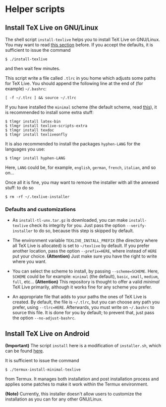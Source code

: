 # Helper scripts



## Install TeX Live on GNU/Linux

The shell script ```install-texlive``` helps you to install TeX Live on GNU/Linux. You may want to read [this section](#defaults-and-customizations) before. If you accept the defaults, it is sufficient to issue the command
```
$ ./install-texlive
```
and then wait few minutes.

This script write a file called ```.tlrc``` in you home which adjusts some paths for TeX Live. You should append the following line at the end of (for example) ```~/.bashrc```:
```
[ -f ~/.tlrc ] && source ~/.tlrc
```

If you have installed the ```minimal``` scheme (the default scheme, read [this](#defaults-and-customizations)), it is recommended to install some extra stuff:
```
$ tlmgr install latex-bin
$ tlmgr install texlive-scripts-extra
$ tlmgr install texdoc
$ tlmgr install texliveonfly
```
It is also recommended to install the packages ```hyphen-LANG``` for the languages you use:
```
$ tlmgr install hyphen-LANG
```
Here, ```LANG``` could be, for example, ```english```, ```german```, ```french```, ```italian```, and so on...

Once all it is fine, you may want to remove the installer with all the annexed stuff: to do so
```
$ rm -rf ~/.texlive-installer
```

### Defaults and customizations

* As ```install-tl-unx.tar.gz``` is downloaded, you can make ```install-texlive``` check its integrity for you. Just pass the option ```--verify-installer``` to do so, because this step is skipped by default.

* The environment variable ```TEXLIVE_INSTALL_PREFIX``` (the directory where all TeX Live is allocated) is set to ```~/texlive``` by default. If you prefer another location, pass the option ```--prefix=HERE```, where instead of ```HERE``` put your choice. **(Attention)** Just make sure you have the right to write where you want.

* You can select the scheme to install, by passing ```--scheme=SCHEME```. Here, ```SCHEME``` could be for example: ```minimal``` (the default), ```basic```, ```small```, ```medium```, ```full```, etc... **(Attention)** This repository is thought to offer a valid *minimal* TeX Live primarily, although it works fine for any scheme you prefer.

* An appropriate file that adds to your paths the ones of TeX Live
is created. By default, the file is ```~/.tlrc```, but you can choose any path you prefer, using ```--tlrc=HERE```. Afterwards, you must write on ```~/.bashrc``` to source this file. It is done for you by default; to prevent that, just pass the option ```--no-adjust-bashrc```.



## Install TeX Live on Android

**(Important)** The script ```install``` here is a modification of ```installer.sh```, which can be found [here](https://github.com/termux/termux-packages/blob/master/packages/texlive-installer/installer.sh).

It is sufficient to issue the command
```
$ ./termux-install-minimal-texlive
```
from Termux. It manages both installation and post installation process and applies some patches to make it work within the Termux environment.

**(Note)** Currently, this installer doesn't allow users to customize the installation as you can for any other GNU/Linux.